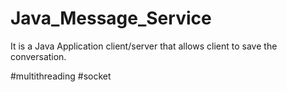 # Java_Message_Service
It is a Java Application client/server that allows client to save the conversation.

#multithreading #socket
